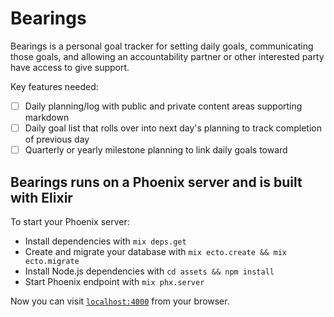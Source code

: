 # Bearings

Bearings is a personal goal tracker for setting daily goals, communicating those goals, and allowing an accountability partner or other interested party have access to give support.

Key features needed:
- [ ] Daily planning/log with public and private content areas supporting markdown
- [ ] Daily goal list that rolls over into next day's planning to track completion of previous day
- [ ] Quarterly or yearly milestone planning to link daily goals toward

## Bearings runs on a Phoenix server and is built with Elixir

To start your Phoenix server:

  * Install dependencies with `mix deps.get`
  * Create and migrate your database with `mix ecto.create && mix ecto.migrate`
  * Install Node.js dependencies with `cd assets && npm install`
  * Start Phoenix endpoint with `mix phx.server`

Now you can visit [`localhost:4000`](http://localhost:4000) from your browser.
